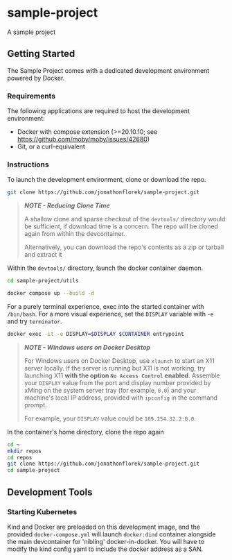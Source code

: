 # sample-project
A sample project

## Getting Started
The Sample Project comes with a dedicated development environment powered by Docker.

### Requirements

The following applications are required to host the development environment:
- Docker with compose extension (>=20.10.10; see https://github.com/moby/moby/issues/42680)
- Git, or a curl-equivalent

### Instructions

To launch the development environment, clone or download the repo. 

```sh
git clone https://github.com/jonathonflorek/sample-project.git
```

> **_NOTE - Reducing Clone Time_**
> 
> A shallow clone and sparse checkout of the `devtools/` directory would be sufficient, if download time is a concern. The repo will be cloned again from within the devcontainer.
> 
> Alternatively, you can download the repo's contents as a zip or tarball and extract it

Within the `devtools/` directory, launch the docker container daemon.

```sh
cd sample-project/utils
```

```sh
docker compose up --build -d
```

For a purely terminal experience, exec into the started container with `/bin/bash`. For a more visual experience, set the `DISPLAY` variable with `-e` and try `terminator`.

```sh
docker exec -it -e DISPLAY=$DISPLAY $CONTAINER entrypoint
```

> **_NOTE - Windows users on Docker Desktop_**
> 
> For Windows users on Docker Desktop, use `xlaunch` to start an X11 server locally. If the server is running but X11 is not working, try launching X11 **with the option `No Access Control` enabled**.
> Assemble your `DISPLAY` value from the port and display number provided by xMing on the system server tray (for example, `0.0`) and your machine's local IP address, provided with `ipconfig` in the command prompt.
> 
> For example, your `DISPLAY` value could be `169.254.32.2:0.0`.

In the container's home directory, clone the repo again

```sh
cd ~
mkdir repos
cd repos
git clone https://github.com/jonathonflorek/sample-project.git
cd sample-project
```

## Development Tools

### Starting Kubernetes

Kind and Docker are preloaded on this development image, and the provided `docker-compose.yml` will launch `docker:dind` container alongside the main devcontainer for 'nibling' docker-in-docker. You will have to modify the kind config yaml to include the docker address as a SAN.

